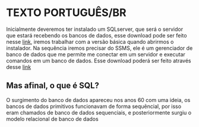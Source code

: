 # TEXTO PORTUGUÊS/BR

Inicialmente deveremos ter instalado um SQLserver, que será o servidor que estará recebendo os bancos de dados, esse download pode ser feito nesse [link](https://www.microsoft.com/en-us/download/details.aspx?id=101064), iremos trabalhar com a versão básica quando abrirmos o instalador.
Na sequência iremos precisar do SSMS, ele é um gerenciador de banco de dados que me permite me conectar em um servidor e executar comandos em um banco de dados. Esse download poderá ser feito através desse [link](https://learn.microsoft.com/pt-br/sql/ssms/download-sql-server-management-studio-ssms-19?view=sql-server-ver16)

## Mas afinal, o que é SQL?
O surgimento do banco de dados apareceu nos anos 60 com uma ideia, os bancos de dados primitivos funcionavam de forma sequêncial, por isso eram chamados de banco de dados sequenciais, e posteriormente surgiu o modelo relacional de banco de dados